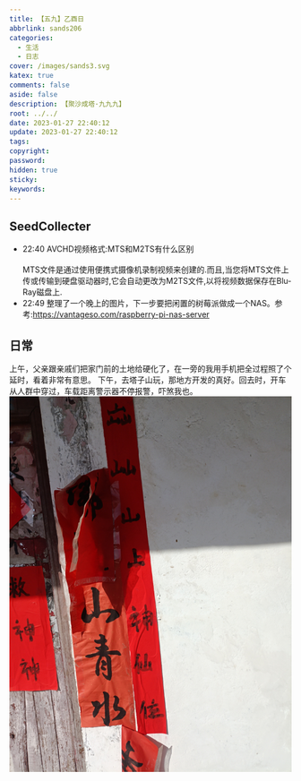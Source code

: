 ```yaml
---
title: 【五九】乙酉日
abbrlink: sands206
categories:
  - 生活
  - 日志
cover: /images/sands3.svg
katex: true
comments: false
aside: false
description: 【聚沙成塔·九九九】
root: ../../
date: 2023-01-27 22:40:12
update: 2023-01-27 22:40:12
tags:
copyright:
password:
hidden: true
sticky:
keywords:
---
```


## SeedCollecter
- 22:40 AVCHD视频格式:MTS和M2TS有什么区别<br><br>MTS文件是通过使用便携式摄像机录制视频来创建的.而且,当您将MTS文件上传或传输到硬盘驱动器时,它会自动更改为M2TS文件,以将视频数据保存在Blu-Ray磁盘上.
- 22:49 整理了一个晚上的图片，下一步要把闲置的树莓派做成一个NAS。参考:https://vantageso.com/raspberry-pi-nas-server


## 日常
上午，父亲跟亲戚们把家门前的土地给硬化了，在一旁的我用手机把全过程照了个延时，看着非常有意思。
下午，去塔子山玩，那地方开发的真好。回去时，开车从人群中穿过，车载距离警示器不停报警，吓煞我也。
![山上小庙门边的对联](../../../images/20230102/IMG_20230127_143057.jpg)